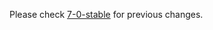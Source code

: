 

Please check [7-0-stable](https://github.com/rails/rails/blob/7-0-stable/actionmailbox/CHANGELOG.md) for previous changes.
